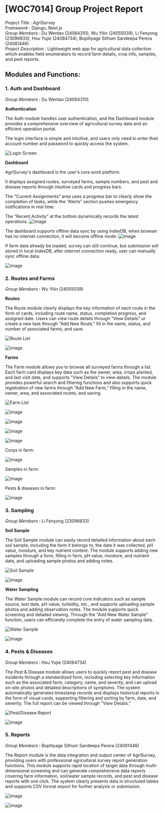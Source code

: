 # [WOC7014] Group Project Report

*Project Title* : AgriSurvey <br>
*Framework* : Django, Next.js <br>
*Group Members* : Du Wentao (24084310), Wu Yilin (24055039), Li Fenyong (23096833), Hou Yujie (24084734), Bopitiyage Sithum Sandeepa Perera (24081446) <br>
*Project Description* : Lightweight web app for agricultural data collection which enables field enumerators to record farm details, crop info, samples, and pest reports. <br>


## Modules and Functions:

### 1. Auth and Dashboard

*Group Members* : Du Wentao (24084310)

**Authentication**

The Auth module handles user authentication, and the Dashboard module provides a comprehensive overview of agricultural survey data and an efficient operation portal.

The login interface is simple and intuitive, and users only need to enter their account number and password to quickly access the system.

![Login Screen](./screenshots/login.png)

**Dashboard**

AgriSurvey's dashboard is the user's core work platform. 

It displays assigned routes, surveyed farms, sample numbers, and pest and disease reports through intuitive cards and progress bars. 

The "Current Assignments" area uses a progress bar to clearly show the completion of tasks, while the "Alerts" section pushes emergency notifications in real time. 

The "Recent Activity" at the bottom dynamically records the latest operations.
![image](https://github.com/user-attachments/assets/25639e57-38f8-4cdf-b8bb-b3a64f18acfc)

The dashboard supports offline data sync by using indexDB, when browser has no internet connection, it will become offline mode:
![image](https://github.com/user-attachments/assets/1d42aacc-0b1f-478b-83bb-3c9d78c8ee7a)

If farm data already be loaded, survey can still continue, but submission will stored in local indexDB, after internet connection ready, user can manually sync offline data:

![image](https://github.com/user-attachments/assets/06efffc7-ef4f-4259-b596-c4248ef4923c)



### 2. Routes and Farms

*Group Members* : Wu Yilin (24055039)

**Routes**

The Route module clearly displays the key information of each route in the form of cards, including route name, status, completion progress, and assigned date. Users can view route details through "View Details" or create a new task through "Add New Route," fill in the name, status, and number of associated farms, and save.

![Route List](./screenshots/route_list.png)

![image](https://github.com/user-attachments/assets/5feed6b4-2067-4bba-8b4c-55c47a319378)

**Farms**

The Farm module allows you to browse all surveyed farms through a list. Each farm card displays key data such as the owner, area, crops planted, and last visit date, and supports "View Details" to view details. The module provides powerful search and filtering functions and also supports quick registration of new farms through "Add New Farm," filling in the name, owner, area, and associated routes, and saving.

![Farm List](./screenshots/farm_list.png)

![image](https://github.com/user-attachments/assets/a8660925-981a-4990-8805-b6dcafe2b04b)

![image](https://github.com/user-attachments/assets/8005f59e-9030-40f3-a8d1-725688c5b62d)

![image](https://github.com/user-attachments/assets/2aea5456-b0cf-4bd6-9876-0531c1bc29ad)

![image](https://github.com/user-attachments/assets/1f873ff0-cd5b-4f7d-8863-f7cf8794fc4b)

Corps in farm:

![image](https://github.com/user-attachments/assets/0350e735-1514-4819-b760-af4dc6384da2)

Samples in farm:

![image](https://github.com/user-attachments/assets/9b4809be-350a-4a43-91d0-941e35c05ffb)

Pests & diseases in farm:

![image](https://github.com/user-attachments/assets/8c4d3ea7-83a7-44ef-9517-da87532b289e)


### 3. Sampling

*Group Members* : Li Fenyong (23096833)

**Soil Sample**

The Soil Sample module can easily record detailed information about each soil sample, including the farm it belongs to, the date it was collected, pH value, moisture, and key nutrient content. The module supports adding new samples through a form, filling in farm, pH value, moisture, and nutrient data, and uploading sample photos and adding notes.

![Soil Sample](./screenshots/soil_sample.png)

![image](https://github.com/user-attachments/assets/c74fe8c9-7f94-4725-907c-7ed1703dbe1a)

**Water Sampling**

The Water Sample module can record core indicators such as sample source, test date, pH value, turbidity, etc., and supports uploading sample photos and adding observation notes. The module supports quick screening and detailed viewing. Through the "Add New Water Sample" function, users can efficiently complete the entry of water sampling data.

![Water Sample](./screenshots/water_sample.png)

![image](https://github.com/user-attachments/assets/528c1f28-a2a5-4134-a121-0832b7eb072f)

### 4. Pests & Diseases

*Group Members* : Hou Yujie (24084734)

The Pest & Disease module allows users to quickly report pest and disease incidents through a standardized form, including selecting key information such as the associated farm, category, name, and severity, and can upload on-site photos and detailed descriptions of symptoms. The system automatically generates timestamp records and displays historical reports in the form of visual cards, supporting filtering and sorting by farm, date, and severity. The full report can be viewed through "View Details."

![Pest/Disease Report](./screenshots/pest_report.png)

![image](https://github.com/user-attachments/assets/710ecff3-9371-4511-b211-df38f5bd7fad)

### 5. Reports

*Group Members* : Bopitiyage Sithum Sandeepa Perera (24081446)

The Report module is the data integration and output center of AgriSurvey, providing users with professional agricultural survey report generation functions. This module supports rapid location of target data through multi-dimensional screening and can generate comprehensive data reports covering farm information, soil/water sample records, and pest and disease reports with one click. The system clearly presents data in structured tables and supports CSV format export for further analysis or submission.

![image](https://github.com/user-attachments/assets/4abace24-c974-4c88-86d4-6674267853b5)

![image](https://github.com/user-attachments/assets/54f445ce-0fe8-4b87-b2a7-def6967e2cca)

